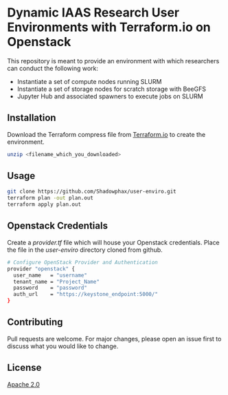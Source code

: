 # Dynamic IAAS Research User Environments with Terraform.io on Openstack

This repository is meant to provide an environment with which researchers can conduct the following work:
* Instantiate a set of compute nodes running SLURM
* Instantiate a set of storage nodes for scratch storage with BeeGFS
* Jupyter Hub and associated spawners to execute jobs on SLURM



## Installation

Download the Terraform compress file from [Terraform.io](https://terraform.io) to create the environment.

```bash
unzip <filename_which_you_downloaded>
```

## Usage

```bash
git clone https://github.com/Shadowphax/user-enviro.git
terraform plan -out plan.out
terraform apply plan.out
```

## Openstack Credentials
Create a *provider.tf* file which will house your Openstack credentials. Place the file in the *user-enviro* directory cloned from github.
```bash
# Configure OpenStack Provider and Authentication
provider "openstack" {
  user_name   = "username"
  tenant_name = "Project_Name"
  password    = "password"
  auth_url    = "https://keystone_endpoint:5000/"
}
```

## Contributing
Pull requests are welcome. For major changes, please open an issue first to discuss what you would like to change.

## License
[Apache 2.0](http://www.apache.org/licenses/)
